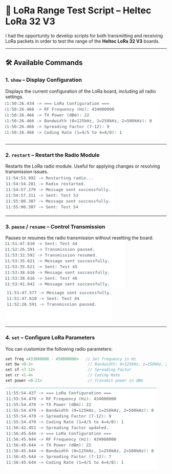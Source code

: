 # 📡 LoRa Range Test Script – Heltec LoRa 32 V3

I had the opportunity to develop scripts for both transmitting and receiving LoRa packets in order to test the range of the **Heltec LoRa 32 V3** boards.

---

## 🛠️ Available Commands

### 1. `show` – Display Configuration 

Displays the current configuration of the LoRa board, including all radio settings.  
![show image](../doc/show.png)


---

### 2. `restart` – Restart the Radio Module  
Restarts the LoRa radio module. Useful for applying changes or resolving transmission issues.  
![restart](../doc/restart.png)


---

### 3. `pause` / `resume` – Control Transmission  
Pauses or resumes the radio transmission without resetting the board.  
![pause and resume image](../doc/resume.png)
![pause and resume image](../doc/pause.png)


---

### 4. `set` – Configure LoRa Parameters  
You can customize the following radio parameters:

```cpp
set freq <433000000 - 450000000>   // Set frequency in Hz  
set bw <0-2>                        // Bandwidth: 0=125kHz, 1=250kHz, 2=500kHz  
set sf <7-12>                       // Spreading Factor  
set cr <1-4>                        // Coding Rate  
set power <0-21>                    // Transmit power in dBm  
```

![set the parameters ](../doc/set.png)
